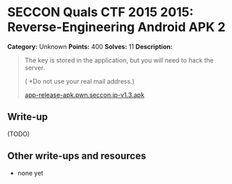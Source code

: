 # SECCON Quals CTF 2015 2015: Reverse-Engineering Android APK 2

**Category:** Unknown
**Points:** 400
**Solves:** 11
**Description:**

> The key is stored in the application, but you will need to hack the server.
> 
> ( *Do not use your real mail address.)
> 
> [app-release-apk.pwn.seccon.jp-v1.3.apk](./app-release-apk.pwn.seccon.jp-v1.3.apk)


## Write-up

(TODO)

## Other write-ups and resources

* none yet
